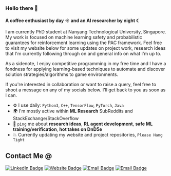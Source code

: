 ### Hello there 👋 

#### A coffee enthusiast by day ☼ and an AI researcher by night ☾

I am currently PhD student at Nanyang Technological University, Singapore. My work is focused on machine learning safety and probabilistic guarantees for reinforcement learning using the PAC framework. Feel free to visit my website below for some updates on project work, research ideas that I'm currently following through on and general info on what I'm up to. 

As a sidenote, I enjoy competitive programming in my free time and I have a fondness for applying learning-based techniques to automate and discover solution strategies/algorithms to game environments.

If you're interested in collaboration or want to raise a query, feel free to shoot a message on any of my socials below. I'll get back to you as soon as I can.


- ⚙️ I use daily: `Python3`, `C++`, `TensorFlow`, `PyTorch`, `Java`
- 🌍 I'm mostly active within **ML Research** SubReddits and StackExchange/StackOverflow
- 💬 `ping` me about **research ideas**, **RL agent development**, **safe ML training/verification**, **hot takes on DnD5e**
- :collision: Currently updating my website and project repositories, `Please Hang Tight`


<h2> Contact Me @ </h2>
    <p>
       <a href="https://www.linkedin.com/in/mohit-prashant-000900171/"><img src="https://img.shields.io/badge/-LinkedIn-blue" alt="LinkedIn Badge"></a> 
       <a href="https://mohitprashant.github.io"><img src="https://img.shields.io/badge/-My_Website-red" alt="Website Badge"></a>
       <a href="mailto:mohit010@e.ntu.edu.sg"><img src="https://img.shields.io/badge/-Email-green" alt="Email Badge"></a>
      <a href="mailto:18mohitp@gmail.com"><img src="https://img.shields.io/badge/-Gmail-yellow" alt="Email Badge"></a>
   </p>

